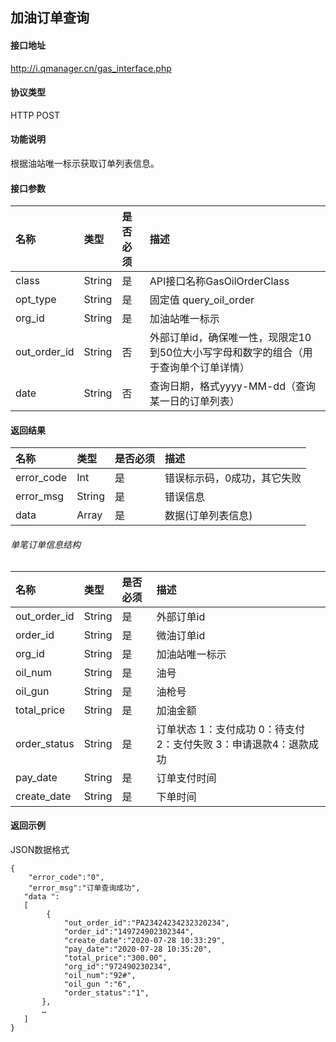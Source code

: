 ## 加油订单查询

#### 接口地址
http://i.qmanager.cn/gas_interface.php

#### 协议类型
HTTP POST

#### 功能说明
根据油站唯一标示获取订单列表信息。

#### 接口参数
| 名称 |类型 | 是否必须 | 描述 |
| :--- | :--- | :--- | :--- |
|class |String	|是|	API接口名称GasOilOrderClass|
|opt_type|	String|	是|	固定值 query_oil_order|
|org_id	|String|	是	|加油站唯一标示|
|out_order_id	|String	|否|外部订单id，确保唯一性，现限定10到50位大小写字母和数字的组合（用于查询单个订单详情）|
|date	|String	|否	|查询日期，格式yyyy-MM-dd（查询某一日的订单列表）|


#### 返回结果
|名称	|类型	|是否必须	|描述|
| :--- | :--- | :--- | :--- |
|error_code	|Int	|是		|错误标示码，0成功，其它失败|
|error_msg	|String	|是		|错误信息|
|data	|Array	|是		|数据(订单列表信息)|

###### 单笔订单信息结构
|名称	|类型	|是否必须	|描述|
| :--- | :--- | :--- | :--- |
|out_order_id	|String	|是		|外部订单id|
|order_id	|String	|是		|微油订单id|
|org_id	|String	|是		|加油站唯一标示|
|oil_num	|String	|是		|油号|
|oil_gun	|String	|是		|油枪号|
|total_price	|String	|是		|加油金额|
|order_status	|String	|是		|订单状态 1：支付成功 0：待支付 2：支付失败 3：申请退款4：退款成功|
|pay_date	|String	|是		|订单支付时间|
|create_date	|String	|是		|下单时间|

#### 返回示例
JSON数据格式
```
{
	"error_code":"0",
	"error_msg":"订单查询成功",
   "data ":
   [
        {
            "out_order_id":"PA23424234232320234",  
            "order_id":"149724902302344",
            "create_date":"2020-07-28 10:33:29",
            "pay_date":"2020-07-28 10:35:20",
            "total_price":"300.00",
            "org_id":"972490230234",
            "oil_num":"92#",
            "oil_gun ":"6",
            "order_status":"1",
       },
       …
   ]
}
```

<!-- 
*****
[^Copyright © 微油科技(北京)有限公司 2020 all right reserved，powered by Gitbook] -->